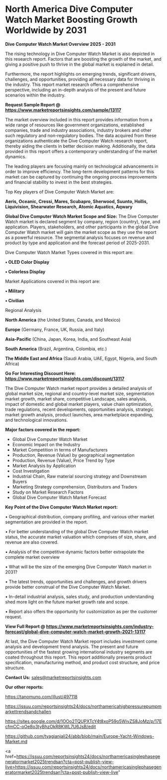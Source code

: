  # North America Dive Computer Watch Market Boosting Growth Worldwide by 2031

<Strong> Dive Computer Watch Market Overview 2025 - 2031</strong>

The rising technology in Dive Computer Watch Market is also depicted in this research report. Factors that are boosting the growth of the market, and giving a positive push to thrive in the global market is explained in detail.

Furthermore, the report highlights on emerging trends, significant drivers, challenges, and opportunities, providing all necessary data for thriving in the industry. This report market research offers a comprehensive perspective, including an in-depth analysis of the present and future scenarios within the industry.

<strong>Request Sample Report @ <a href=https://www.marketreportsinsights.com/sample/13117>https://www.marketreportsinsights.com/sample/13117</a></strong>

The market overview included in this report provides information from a wide range of resources like government organizations, established companies, trade and industry associations, industry brokers and other such regulatory and non-regulatory bodies. The data acquired from these organizations authenticate the Dive Computer Watch research report, thereby aiding the clients in better decision making. Additionally, the data provided in this report offers a contemporary understanding of the market dynamics.

The leading players are focusing mainly on technological advancements in order to improve efficiency. The long-term development patterns for this market can be captured by continuing the ongoing process improvements and financial stability to invest in the best strategies.

Top Key players of Dive Computer Watch Market are:

<strong>Aeris, Oceanic, Cressi, Mares, Scubapro, Sherwood, Suunto, Hollis, Liquivision, Shearwater Research, Atomic Aquatics, Aqwary</strong>

<strong><b>Global Dive Computer Watch Market Scope and Size:</b></strong>
The Dive Computer Watch market is declared segment by company, region (country), type, and application. Players, stakeholders, and other participants in the global Dive Computer Watch market will gain the market scope as they use the report as a powerful resource. The segmental analysis focuses on revenue and product by type and application and the forecast period of 2025-2031.

Dive Computer Watch Market Types covered in this report are:

<strong>• OLED Color Display

• Colorless Display</strong>

Market Applications covered in this report are:

<strong>• Military

• Civilian</strong> 

Regional Analysis

<strong>North America</strong> (the United States, Canada, and Mexico)

<strong>Europe</strong> (Germany, France, UK, Russia, and Italy)

<strong>Asia-Pacific</strong> (China, Japan, Korea, India, and Southeast Asia)

<strong>South America</strong> (Brazil, Argentina, Colombia, etc.)

<strong>The Middle East and Africa</strong> (Saudi Arabia, UAE, Egypt, Nigeria, and South Africa)

<strong>Go For Interesting Discount Here: <a href=https://www.marketreportsinsights.com/discount/13117>https://www.marketreportsinsights.com/discount/13117</a></strong>

The Dive Computer Watch market report provides a detailed analysis of global market size, regional and country-level market size, segmentation market growth, market share, competitive Landscape, sales analysis, impact of domestic and global market players, value chain optimization, trade regulations, recent developments, opportunities analysis, strategic market growth analysis, product launches, area marketplace expanding, and technological innovations.

<strong><b>Major factors covered in the report:</b></strong>
<ul>
  <li>Global Dive Computer Watch Market </li>
  <li>Economic Impact on the Industry</li>
  <li>Market Competition in terms of Manufacturers</li>
  <li>Production, Revenue (Value) by geographical segmentation</li>
  <li>Production, Revenue (Value), Price Trend by Type</li>
  <li>Market Analysis by Application</li>
  <li>Cost Investigation</li>
  <li>Industrial Chain, Raw material sourcing strategy and Downstream Buyers</li>
  <li>Marketing Strategy comprehension, Distributors and Traders</li>
  <li>Study on Market Research Factors</li>
  <li>Global Dive Computer Watch Market Forecast</li>
</ul>

<strong><b>Key Point of the Dive Computer Watch Market report:</b></strong>

• Geographical distribution, company profiling, and various other market segmentation are provided in the report.

• For better understanding of the global Dive Computer Watch market status, the accurate market valuation which comprises of size, share, and revenue are also covered.

• Analysis of the competitive dynamic factors better extrapolate the complete market overview

• What will be the size of the emerging Dive Computer Watch market in 2031?

• The latest trends, opportunities and challenges, and growth drivers provide better construal of the Dive Computer Watch Market.

• In-detail industrial analysis, sales study, and production understanding shed more light on the future market growth rate and scope.

• Report also offers the opportunity for customization as per the customer request.

<strong><b>View Full Report @ <a href=https://www.marketreportsinsights.com/industry-forecast/global-dive-computer-watch-market-growth-2021-13117>https://www.marketreportsinsights.com/industry-forecast/global-dive-computer-watch-market-growth-2021-13117</a></b></strong>


At last, the Dive Computer Watch Market report includes investment come analysis and development trend analysis. The present and future opportunities of the fastest growing international industry segments are coated throughout this report. This report additionally presents product specification, manufacturing method, and product cost structure, and price structure.

<strong>Contact Us:</strong>
sales@marketreportsinsights.com

<strong>Our other reports:</strong>

<a href=https://tanomuno.com/illust/497118>https://tanomuno.com/illust/497118</a>

<a href=https://issuu.com/reportsinsights24/docs/northamericahighpressurepumpmarkettrendsandchallen>https://issuu.com/reportsinsights24/docs/northamericahighpressurepumpmarkettrendsandchallen</a>

<a href=https://sites.google.com/d/1OOo2TQUPXTcY4t8xoP59o5WivZS8JoMz/p/17EcfmCC-oOe8o3tyBhzOkR8KWL7U6JsB/edit>https://sites.google.com/d/1OOo2TQUPXTcY4t8xoP59o5WivZS8JoMz/p/17EcfmCC-oOe8o3tyBhzOkR8KWL7U6JsB/edit</a>

<a href=https://github.com/tyagianjali24/abb/blob/main/Europe-Yacht-Windows-Market.md>https://github.com/tyagianjali24/abb/blob/main/Europe-Yacht-Windows-Market.md</a>

<a href=https://issuu.com/reportsinsights24/docs/northamericasinglephasegeneratormarket2025trendsan?cta=post-publish-view-live>https://issuu.com/reportsinsights24/docs/northamericasinglephasegeneratormarket2025trendsan?cta=post-publish-view-live</a>"
